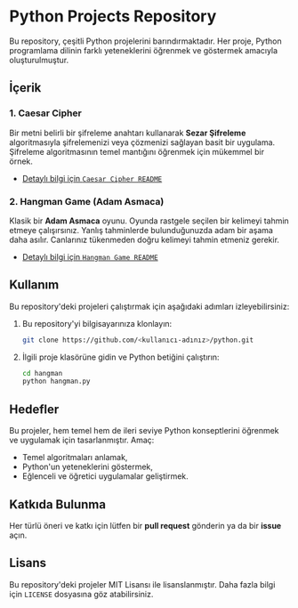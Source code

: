 # Python Projects Repository

Bu repository, çeşitli Python projelerini barındırmaktadır. Her proje, Python programlama dilinin farklı yeteneklerini öğrenmek ve göstermek amacıyla oluşturulmuştur.

## İçerik

### 1. Caesar Cipher

Bir metni belirli bir şifreleme anahtarı kullanarak **Sezar Şifreleme** algoritmasıyla şifrelemenizi veya çözmenizi sağlayan basit bir uygulama. Şifreleme algoritmasının temel mantığını öğrenmek için mükemmel bir örnek.

- [Detaylı bilgi için `Caesar Cipher README`](./caesar_cipher/README.md)

### 2. Hangman Game (Adam Asmaca)

Klasik bir **Adam Asmaca** oyunu. Oyunda rastgele seçilen bir kelimeyi tahmin etmeye çalışırsınız. Yanlış tahminlerde bulunduğunuzda adam bir aşama daha asılır. Canlarınız tükenmeden doğru kelimeyi tahmin etmeniz gerekir.

- [Detaylı bilgi için `Hangman Game README`](./hangman/README.md)

## Kullanım

Bu repository'deki projeleri çalıştırmak için aşağıdaki adımları izleyebilirsiniz:

1. Bu repository'yi bilgisayarınıza klonlayın:

   ```bash
   git clone https://github.com/<kullanıcı-adınız>/python.git
   ```

2. İlgili proje klasörüne gidin ve Python betiğini çalıştırın:
   ```bash
   cd hangman
   python hangman.py
   ```

## Hedefler

Bu projeler, hem temel hem de ileri seviye Python konseptlerini öğrenmek ve uygulamak için tasarlanmıştır. Amaç:

- Temel algoritmaları anlamak,
- Python'un yeteneklerini göstermek,
- Eğlenceli ve öğretici uygulamalar geliştirmek.

## Katkıda Bulunma

Her türlü öneri ve katkı için lütfen bir **pull request** gönderin ya da bir **issue** açın.

## Lisans

Bu repository'deki projeler MIT Lisansı ile lisanslanmıştır. Daha fazla bilgi için `LICENSE` dosyasına göz atabilirsiniz.
